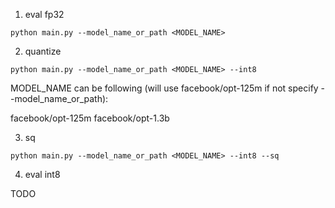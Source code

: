 1. eval fp32

```
python main.py --model_name_or_path <MODEL_NAME>
```


2. quantize

```
python main.py --model_name_or_path <MODEL_NAME> --int8
```

MODEL_NAME can be following (will use facebook/opt-125m if not specify --model_name_or_path):

facebook/opt-125m
facebook/opt-1.3b

3. sq

```
python main.py --model_name_or_path <MODEL_NAME> --int8 --sq
```

4. eval int8

TODO